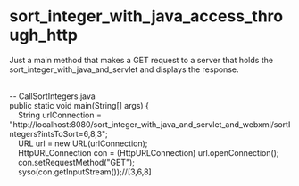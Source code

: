 # sort\_integer\_with\_java\_access\_through\_http

Just a main method that makes a GET request to a server that holds the sort\_integer\_with\_java\_and\_servlet and displays the response.

<br/>
-- CallSortIntegers.java<br/>
public static void main(String[] args) {<br/>
&nbsp;&nbsp;&nbsp;&nbsp;String urlConnection = "http://localhost:8080/sort_integer_with_java_and_servlet_and_webxml/sortIntegers?intsToSort=6,8,3";<br/>
&nbsp;&nbsp;&nbsp;&nbsp;URL url = new URL(urlConnection);<br/>
&nbsp;&nbsp;&nbsp;&nbsp;HttpURLConnection con = (HttpURLConnection) url.openConnection();<br/>
&nbsp;&nbsp;&nbsp;&nbsp;con.setRequestMethod("GET");<br/>
&nbsp;&nbsp;&nbsp;&nbsp;syso(con.getInputStream());//[3,6,8]<br/>
	